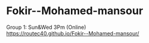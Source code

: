 # Fokir--Mohamed-mansour
Group 1: Sun&Wed 3Pm (Online)													
https://routec40.github.io/Fokir--Mohamed-mansour/
